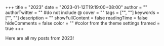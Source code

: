 +++
title = "2023"
date = "2023-01-12T19:19:00+08:00"
author = ""
authorTwitter = "" #do not include @
cover = ""
tags = ["", ""]
keywords = ["", ""]
description = ""
showFullContent = false
readingTime = false
hideComments = false
color = "" #color from the theme settings
framed = true
+++

Here are all my posts from 2023!